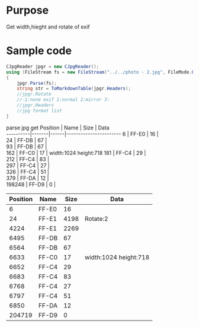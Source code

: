 # Purpose
Get width,hieght and rotate of exif
# Sample code
```csharp
CJpgReader jpgr = new CJpgReader();
using (FileStream fs = new FileStream("../../photo - 2.jpg", FileMode.Open))
{
    jpgr.Parse(fs);
    string str = ToMarkdownTable(jpgr.Headers);
    //jpgr.Rotate
    //-1:none exif 1:normal 2:mirror 3:
    //jpgr.Headers
    //jpg format list
}
```

parse jpg get 
 Position | Name  | Size | Data                  
----------|-------|------|-----------------------
 6        | FF-E0 | 16   |  
 24       | FF-DB | 67   |  
 93       | FF-DB | 67   |  
 162      | FF-C0 | 17   | width:1024 height:718 
 181      | FF-C4 | 29   |  
 212      | FF-C4 | 83   |  
 297      | FF-C4 | 27   |  
 326      | FF-C4 | 51   |  
 379      | FF-DA | 12   |  
 198248   | FF-D9 | 0    |  


 Position | Name  | Size | Data                  
----------|-------|------|-----------------------
 6        | FF-E0 | 16   |  
 24       | FF-E1 | 4198 | Rotate:2              
 4224     | FF-E1 | 2269 |  
 6495     | FF-DB | 67   |  
 6564     | FF-DB | 67   |  
 6633     | FF-C0 | 17   | width:1024 height:718 
 6652     | FF-C4 | 29   |  
 6683     | FF-C4 | 83   |  
 6768     | FF-C4 | 27   |  
 6797     | FF-C4 | 51   |  
 6850     | FF-DA | 12   |  
 204719   | FF-D9 | 0    |  
